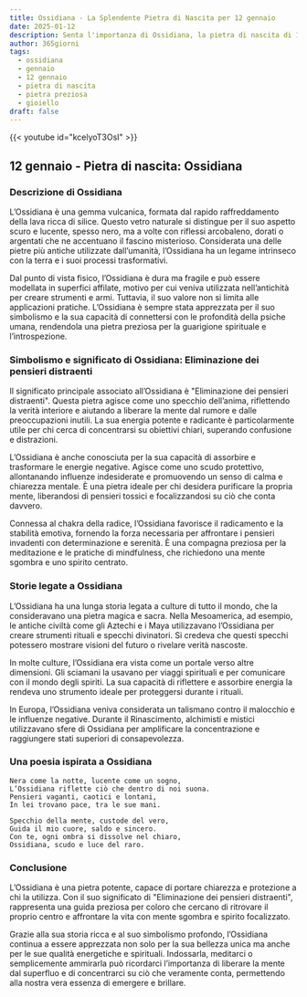 ```yaml
---
title: Ossidiana - La Splendente Pietra di Nascita per 12 gennaio
date: 2025-01-12
description: Senta l'importanza di Ossidiana, la pietra di nascita di 12 gennaio che simboleggia Eliminazione dei pensieri distraenti. Lasci che la sua bellezza e il suo significato illuminino la sua giornata.
author: 365giorni
tags:
  - ossidiana
  - gennaio
  - 12 gennaio
  - pietra di nascita
  - pietra preziosa
  - gioiello
draft: false
---
```


{{< youtube id="kcelyoT3OsI" >}}

## 12 gennaio - Pietra di nascita: Ossidiana

### Descrizione di Ossidiana

L’Ossidiana è una gemma vulcanica, formata dal rapido raffreddamento della lava ricca di silice. Questo vetro naturale si distingue per il suo aspetto scuro e lucente, spesso nero, ma a volte con riflessi arcobaleno, dorati o argentati che ne accentuano il fascino misterioso. Considerata una delle pietre più antiche utilizzate dall’umanità, l’Ossidiana ha un legame intrinseco con la terra e i suoi processi trasformativi.

Dal punto di vista fisico, l’Ossidiana è dura ma fragile e può essere modellata in superfici affilate, motivo per cui veniva utilizzata nell’antichità per creare strumenti e armi. Tuttavia, il suo valore non si limita alle applicazioni pratiche. L’Ossidiana è sempre stata apprezzata per il suo simbolismo e la sua capacità di connettersi con le profondità della psiche umana, rendendola una pietra preziosa per la guarigione spirituale e l’introspezione.

### Simbolismo e significato di Ossidiana: Eliminazione dei pensieri distraenti

Il significato principale associato all’Ossidiana è "Eliminazione dei pensieri distraenti". Questa pietra agisce come uno specchio dell’anima, riflettendo la verità interiore e aiutando a liberare la mente dal rumore e dalle preoccupazioni inutili. La sua energia potente e radicante è particolarmente utile per chi cerca di concentrarsi su obiettivi chiari, superando confusione e distrazioni.

L’Ossidiana è anche conosciuta per la sua capacità di assorbire e trasformare le energie negative. Agisce come uno scudo protettivo, allontanando influenze indesiderate e promuovendo un senso di calma e chiarezza mentale. È una pietra ideale per chi desidera purificare la propria mente, liberandosi di pensieri tossici e focalizzandosi su ciò che conta davvero.

Connessa al chakra della radice, l’Ossidiana favorisce il radicamento e la stabilità emotiva, fornendo la forza necessaria per affrontare i pensieri invadenti con determinazione e serenità. È una compagna preziosa per la meditazione e le pratiche di mindfulness, che richiedono una mente sgombra e uno spirito centrato.

### Storie legate a Ossidiana

L’Ossidiana ha una lunga storia legata a culture di tutto il mondo, che la consideravano una pietra magica e sacra. Nella Mesoamerica, ad esempio, le antiche civiltà come gli Aztechi e i Maya utilizzavano l’Ossidiana per creare strumenti rituali e specchi divinatori. Si credeva che questi specchi potessero mostrare visioni del futuro o rivelare verità nascoste.

In molte culture, l’Ossidiana era vista come un portale verso altre dimensioni. Gli sciamani la usavano per viaggi spirituali e per comunicare con il mondo degli spiriti. La sua capacità di riflettere e assorbire energia la rendeva uno strumento ideale per proteggersi durante i rituali.

In Europa, l’Ossidiana veniva considerata un talismano contro il malocchio e le influenze negative. Durante il Rinascimento, alchimisti e mistici utilizzavano sfere di Ossidiana per amplificare la concentrazione e raggiungere stati superiori di consapevolezza.

### Una poesia ispirata a Ossidiana

```
Nera come la notte, lucente come un sogno,  
L’Ossidiana riflette ciò che dentro di noi suona.  
Pensieri vaganti, caotici e lontani,  
In lei trovano pace, tra le sue mani.

Specchio della mente, custode del vero,  
Guida il mio cuore, saldo e sincero.  
Con te, ogni ombra si dissolve nel chiaro,  
Ossidiana, scudo e luce del raro.
```

### Conclusione

L’Ossidiana è una pietra potente, capace di portare chiarezza e protezione a chi la utilizza. Con il suo significato di "Eliminazione dei pensieri distraenti", rappresenta una guida preziosa per coloro che cercano di ritrovare il proprio centro e affrontare la vita con mente sgombra e spirito focalizzato.

Grazie alla sua storia ricca e al suo simbolismo profondo, l’Ossidiana continua a essere apprezzata non solo per la sua bellezza unica ma anche per le sue qualità energetiche e spirituali. Indossarla, meditarci o semplicemente ammirarla può ricordarci l’importanza di liberare la mente dal superfluo e di concentrarci su ciò che veramente conta, permettendo alla nostra vera essenza di emergere e brillare.